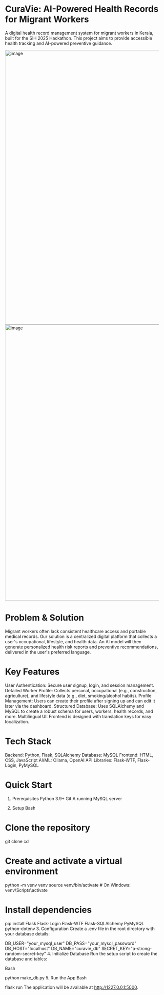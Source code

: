 # CuraVie: AI-Powered Health Records for Migrant Workers
A digital health record management system for migrant workers in Kerala, built for the SIH 2025 Hackathon. This project aims to provide accessible health tracking and AI-powered preventive guidance.

<img width="1919" height="899" alt="image" src="https://github.com/user-attachments/assets/f3e3373c-4e93-4521-b25a-e2f5a4c46560" />
<img width="1917" height="904" alt="image" src="https://github.com/user-attachments/assets/6bbd860e-cde7-46ec-9f02-4ac1986b58ff" />

# Problem & Solution
Migrant workers often lack consistent healthcare access and portable medical records. Our solution is a centralized digital platform that collects a user's occupational, lifestyle, and health data. An AI model will then generate personalized health risk reports and preventive recommendations, delivered in the user's preferred language.

# Key Features

User Authentication: Secure user signup, login, and session management.
Detailed Worker Profile: Collects personal, occupational (e.g., construction, agriculture), and lifestyle data (e.g., diet, smoking/alcohol habits).
Profile Management: Users can create their profile after signing up and can edit it later via the dashboard.
Structured Database: Uses SQLAlchemy and MySQL to create a robust schema for users, workers, health records, and more.
Multilingual UI: Frontend is designed with translation keys for easy localization.

# Tech Stack
Backend: Python, Flask, SQLAlchemy
Database: MySQL
Frontend: HTML, CSS, JavaScript
AI/ML: Ollama, OpenAI API
Libraries: Flask-WTF, Flask-Login, PyMySQL


# Quick Start
1. Prerequisites
Python 3.9+
Git
A running MySQL server

2. Setup
Bash
# Clone the repository
git clone <your-repository-url>
cd <repository-name>

# Create and activate a virtual environment
python -m venv venv
source venv/bin/activate  # On Windows: venv\Scripts\activate

# Install dependencies
pip install Flask Flask-Login Flask-WTF Flask-SQLAlchemy PyMySQL python-dotenv
3. Configuration
Create a .env file in the root directory with your database details:

DB_USER="your_mysql_user"
DB_PASS="your_mysql_password"
DB_HOST="localhost"
DB_NAME="curavie_db"
SECRET_KEY="a-strong-random-secret-key"
4. Initialize Database
Run the setup script to create the database and tables:

Bash

python make_db.py
5. Run the App
Bash

flask run
The application will be available at http://1227.0.0.1:5000.

